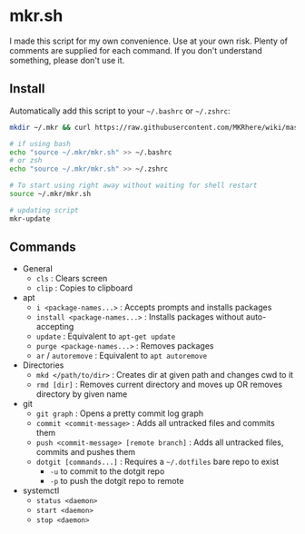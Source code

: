 # mkr.sh

I made this script for my own convenience. Use at your own risk. Plenty of comments are supplied for each command. If you don't understand something, please don't use it.

## Install

Automatically add this script to your `~/.bashrc` or `~/.zshrc`:

```bash
mkdir ~/.mkr && curl https://raw.githubusercontent.com/MKRhere/wiki/master/scripts/mkr.sh -o ~/.mkr/mkr.sh

# if using bash
echo "source ~/.mkr/mkr.sh" >> ~/.bashrc
# or zsh
echo "source ~/.mkr/mkr.sh" >> ~/.zshrc

# To start using right away without waiting for shell restart
source ~/.mkr/mkr.sh

# updating script
mkr-update
```

## Commands

- General
	- `cls` : Clears screen
	- `clip` : Copies to clipboard
- apt
	- `i <package-names...>` : Accepts prompts and installs packages
	- `install <package-names...>` : Installs packages without auto-accepting
	- `update` : Equivalent to `apt-get update`
	- `purge <package-names...>` : Removes packages
	- `ar` / `autoremove` : Equivalent to `apt autoremove`
- Directories
	- `mkd </path/to/dir>` : Creates dir at given path and changes cwd to it
	- `rmd [dir]` : Removes current directory and moves up OR removes directory by given name
- git
	- `git graph` : Opens a pretty commit log graph
	- `commit <commit-message>` : Adds all untracked files and commits them
	- `push <commit-message> [remote branch]` : Adds all untracked files, commits and pushes them
	- `dotgit [commands...]` : Requires a `~/.dotfiles` bare repo to exist
		- `-u` to commit to the dotgit repo
		- `-p` to push the dotgit repo to remote
- systemctl
	- `status <daemon>`
	- `start <daemon>`
	- `stop <daemon>`
